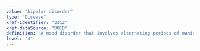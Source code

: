 ```yaml
---
value: "bipolar disorder"
type: "Disease"
xref-identifier: "3312"
xref-dataSource: "DOID"
definition: "A mood disorder that involves alternating periods of mania and depression."
level: "4"
---
```

